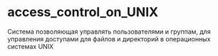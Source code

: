 # access_control_on_UNIX
Система позволяющая управлять пользователями и группам, для управления доступами для файлов и директорий в операционных системах UNIX
